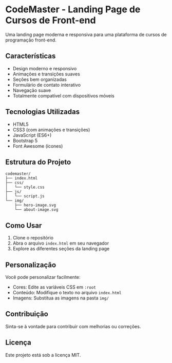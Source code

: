 # CodeMaster - Landing Page de Cursos de Front-end

Uma landing page moderna e responsiva para uma plataforma de cursos de programação front-end.

## Características

- Design moderno e responsivo
- Animações e transições suaves
- Seções bem organizadas
- Formulário de contato interativo
- Navegação suave
- Totalmente compatível com dispositivos móveis

## Tecnologias Utilizadas

- HTML5
- CSS3 (com animações e transições)
- JavaScript (ES6+)
- Bootstrap 5
- Font Awesome (ícones)

## Estrutura do Projeto

```
codemaster/
├── index.html
├── css/
│   └── style.css
├── js/
│   └── script.js
└── img/
    ├── hero-image.svg
    └── about-image.svg
```

## Como Usar

1. Clone o repositório
2. Abra o arquivo `index.html` em seu navegador
3. Explore as diferentes seções da landing page

## Personalização

Você pode personalizar facilmente:
- Cores: Edite as variáveis CSS em `:root`
- Conteúdo: Modifique o texto no arquivo `index.html`
- Imagens: Substitua as imagens na pasta `img/`

## Contribuição

Sinta-se à vontade para contribuir com melhorias ou correções.

## Licença

Este projeto está sob a licença MIT. 